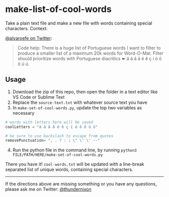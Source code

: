 # make-list-of-cool-words

Take a plain text file and make a new file with words containing special characters. Context:

[@alvaroefe on Twitter](https://twitter.com/alvaroefe/status/1063018922222460928):
> Code help: There is a huge list of Portuguese words I want to filter to produce a smaller list of a maximum 20k words for Word-O-Mat. Filter should prioritize words with Portuguese diacritics ➽ á à ã â é ê ç í ó ô õ ú ü.

## Usage

1. Download the zip of this repo, then open the folder in a text editor like VS Code or Sublime Text
2. Replace the `source-text.txt` with whatever source text you have
3. In `make-set-of-cool-words.py`, update the top two variables as necessary

```Python
# words with letters here will be saved
coolLetters = "á à ã â é ê ç í ó ô õ ú ü"

# be sure to use backslash to escape from quotes
removePunctuation= ", . ? : ; \" \' \' --"
```

4. Run the python file in the command line, by running `python3 FILE/PATH/HERE/make-set-of-cool-words.py`

There you have it! `cool-words.txt` will be updated with a line-break separated list of unique words, containing special characters.

--- 

If the directions above are missing something or you have any questions, please ask me on Twitter: [@thundernixon](https://twitter.com/ThunderNixon)
